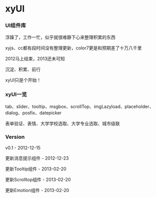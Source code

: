 xyUI
====

### UI组件库

浮躁了，工作一忙，似乎就很难静下心来整理积累的东西

xyjs、cc都有段时间没有整理更新，color7更是和预期差了十万八千里

2012马上结束，2013还未可知

沉淀、积累、前行

xyUI只是个开始！

### xyUI一览

tab、slider、tooltip、msgbox、scrollTop、imgLazyload、placeholder、dialog、posfix、datepicker

表单验证、表情、大学学校选取、大学专业选取、城市级联

### Version

v0.1 - 2012-12-15

更新消息提示组件 - 2012-12-23

更新Tooltip组件 - 2013-02-20

更新Scrolltop组件 - 2013-02-20

更新Emotion组件 - 2013-02-20

